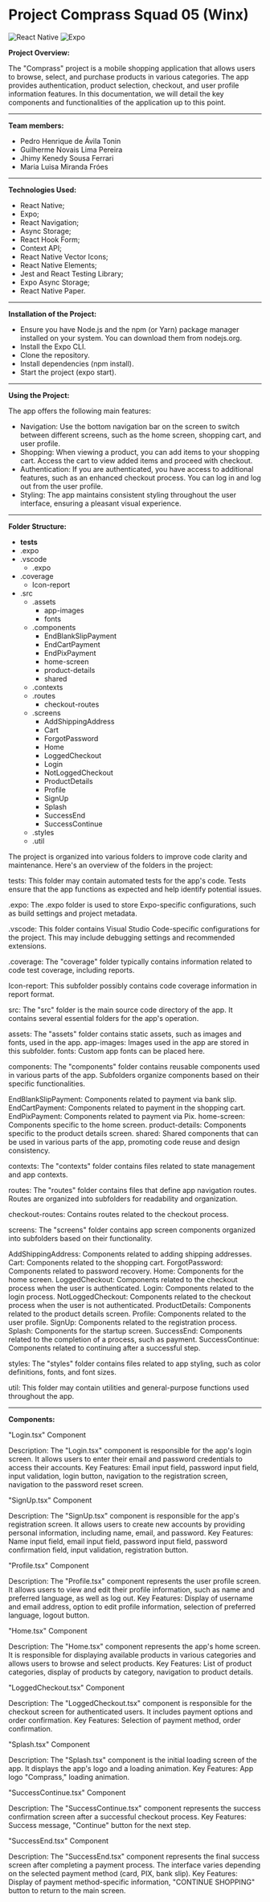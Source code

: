 # Project Comprass Squad 05 (Winx) 

![React Native](https://img.shields.io/badge/react_native-%2320232a.svg?style=for-the-badge&logo=react&logoColor=%2361DAFB)
![Expo](https://img.shields.io/badge/expo-1C1E24?style=for-the-badge&logo=expo&logoColor=#D04A37)

**Project Overview:** 

The "Comprass" project is a mobile shopping application that allows users to browse, select, and purchase products in various categories. The app provides authentication, product selection, checkout, and user profile information features. In this documentation, we will detail the key components and functionalities of the application up to this point.

---

**Team members:**

- Pedro Henrique de Ávila Tonin
- Guilherme Novais Lima Pereira
 - Jhimy Kenedy Sousa Ferrari
- Maria Luisa Miranda Fróes

---

**Technologies Used:**

- React Native;
- Expo;
- React Navigation;
- Async Storage;
- React Hook Form;
- Context API;
- React Native Vector Icons;
- React Native Elements;
- Jest and React Testing Library;
- Expo Async Storage;
- React Native Paper.

---

**Installation of the Project:**

- Ensure you have Node.js and the npm (or Yarn) package manager installed on your system. You can download them from nodejs.org.
- Install the Expo CLI.
- Clone the repository.
- Install dependencies (npm install).
- Start the project (expo start).

---

**Using the Project:**

The app offers the following main features:

- Navigation: Use the bottom navigation bar on the screen to switch between different screens, such as the home screen, shopping cart, and user profile.
- Shopping: When viewing a product, you can add items to your shopping cart. Access the cart to view added items and proceed with checkout.
- Authentication: If you are authenticated, you have access to additional features, such as an enhanced checkout process. You can log in and log out from the user profile.
- Styling: The app maintains consistent styling throughout the user interface, ensuring a pleasant visual experience.

---

**Folder Structure:**

- __tests__
- .expo
- .vscode
  - .expo
- .coverage
  - Icon-report
- .src
  - .assets
    - app-images
    - fonts
  - .components
    - EndBlankSlipPayment
    - EndCartPayment
    - EndPixPayment
    - home-screen
    - product-details
    - shared
  - .contexts
  - .routes
    - checkout-routes
  - .screens
    - AddShippingAddress
    - Cart
    - ForgotPassword
    - Home
    - LoggedCheckout
    - Login
    - NotLoggedCheckout
    - ProductDetails
    - Profile
    - SignUp
    - Splash
    - SuccessEnd
    - SuccessContinue
  - .styles
  - .util

The project is organized into various folders to improve code clarity and maintenance. Here's an overview of the folders in the project:

tests: This folder may contain automated tests for the app's code. Tests ensure that the app functions as expected and help identify potential issues.

.expo: The .expo folder is used to store Expo-specific configurations, such as build settings and project metadata.

.vscode: This folder contains Visual Studio Code-specific configurations for the project. This may include debugging settings and recommended extensions.

.coverage: The "coverage" folder typically contains information related to code test coverage, including reports.

Icon-report: This subfolder possibly contains code coverage information in report format.

src: The "src" folder is the main source code directory of the app. It contains several essential folders for the app's operation.

assets: The "assets" folder contains static assets, such as images and fonts, used in the app.
	app-images: Images used in the app are stored in this subfolder.
	fonts: Custom app fonts can be placed here.

components: The "components" folder contains reusable components used in various parts of the app. Subfolders organize components based on their specific functionalities.

EndBlankSlipPayment: Components related to payment via bank slip.
EndCartPayment: Components related to payment in the shopping cart.
EndPixPayment: Components related to payment via Pix.
home-screen: Components specific to the home screen.
product-details: Components specific to the product details screen.
shared: Shared components that can be used in various parts of the app, promoting code reuse and design consistency.

contexts: The "contexts" folder contains files related to state management and app contexts.

routes: The "routes" folder contains files that define app navigation routes. Routes are organized into subfolders for readability and organization.

checkout-routes: Contains routes related to the checkout process.

screens: The "screens" folder contains app screen components organized into subfolders based on their functionality.

AddShippingAddress: Components related to adding shipping addresses.
Cart: Components related to the shopping cart.
ForgotPassword: Components related to password recovery.
Home: Components for the home screen.
LoggedCheckout: Components related to the checkout process when the user is authenticated.
Login: Components related to the login process.
NotLoggedCheckout: Components related to the checkout process when the user is not authenticated.
ProductDetails: Components related to the product details screen.
Profile: Components related to the user profile.
SignUp: Components related to the registration process.
Splash: Components for the startup screen.
SuccessEnd: Components related to the completion of a process, such as payment.
SuccessContinue: Components related to continuing after a successful step.

styles: The "styles" folder contains files related to app styling, such as color definitions, fonts, and font sizes.

util: This folder may contain utilities and general-purpose functions used throughout the app.

---

**Components:**

"Login.tsx" Component

Description: The "Login.tsx" component is responsible for the app's login screen. It allows users to enter their email and password credentials to access their accounts. Key Features: Email input field, password input field, input validation, login button, navigation to the registration screen, navigation to the password reset screen.

"SignUp.tsx" Component

Description: The "SignUp.tsx" component is responsible for the app's registration screen. It allows users to create new accounts by providing personal information, including name, email, and password. Key Features: Name input field, email input field, password input field, password confirmation field, input validation, registration button.

"Profile.tsx" Component

Description: The "Profile.tsx" component represents the user profile screen. It allows users to view and edit their profile information, such as name and preferred language, as well as log out. Key Features: Display of username and email address, option to edit profile information, selection of preferred language, logout button.

"Home.tsx" Component

Description: The "Home.tsx" component represents the app's home screen. It is responsible for displaying available products in various categories and allows users to browse and select products. Key Features: List of product categories, display of products by category, navigation to product details.

"LoggedCheckout.tsx" Component

Description: The "LoggedCheckout.tsx" component is responsible for the checkout screen for authenticated users. It includes payment options and order confirmation. Key Features: Selection of payment method, order confirmation.

"Splash.tsx" Component

Description: The "Splash.tsx" component is the initial loading screen of the app. It displays the app's logo and a loading animation. Key Features: App logo "Comprass," loading animation.

"SuccessContinue.tsx" Component

Description: The "SuccessContinue.tsx" component represents the success confirmation screen after a successful checkout process. Key Features: Success message, "Continue" button for the next step.

"SuccessEnd.tsx" Component

Description: The "SuccessEnd.tsx" component represents the final success screen after completing a payment process. The interface varies depending on the selected payment method (card, PIX, bank slip). Key Features: Display of payment method-specific information, "CONTINUE SHOPPING" button to return to the main screen.
